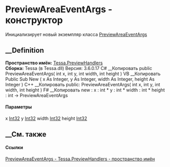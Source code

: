 # PreviewAreaEventArgs - конструктор
Инициализирует новый экземпляр класса
[PreviewAreaEventArgs](T_Tessa_PreviewHandlers_PreviewAreaEventArgs.htm)
##  __Definition
 **Пространство имён:** [Tessa.PreviewHandlers](N_Tessa_PreviewHandlers.htm)  
 **Сборка:** Tessa (в Tessa.dll) Версия: 3.6.0.17
C# __Копировать
     public PreviewAreaEventArgs(
    	int x,
    	int y,
    	int width,
    	int height
    )
VB __Копировать
     Public Sub New ( 
    	x As Integer,
    	y As Integer,
    	width As Integer,
    	height As Integer
    )
C++ __Копировать
     public:
    PreviewAreaEventArgs(
    	int x, 
    	int y, 
    	int width, 
    	int height
    )
F# __Копировать
     new : 
            x : int * 
            y : int * 
            width : int * 
            height : int -> PreviewAreaEventArgs
#### Параметры
x [Int32](https://learn.microsoft.com/dotnet/api/system.int32)
y [Int32](https://learn.microsoft.com/dotnet/api/system.int32)
width [Int32](https://learn.microsoft.com/dotnet/api/system.int32)
height [Int32](https://learn.microsoft.com/dotnet/api/system.int32)
## __См. также
#### Ссылки
[PreviewAreaEventArgs - ](T_Tessa_PreviewHandlers_PreviewAreaEventArgs.htm)
[Tessa.PreviewHandlers - пространство имён](N_Tessa_PreviewHandlers.htm)
